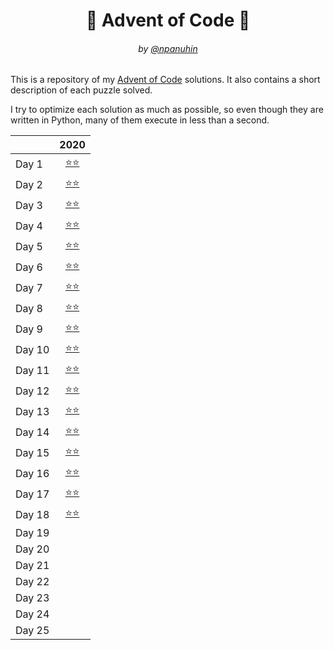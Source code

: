 <h1 align="center">🎄 Advent of Code 🎄</h1>
<h6 align="center">by <a href="https://github.com/npanuhin">@npanuhin</a></h6>

This is a repository of my [Advent of Code](https://adventofcode.com "Visit adventofcode.com") solutions. It also contains a short description of each puzzle solved.

I try to optimize each solution as much as possible, so even though they are written in Python, many of them execute in less than a second.

|         |                       2020                        |
|---------|:-------------------------------------------------:|
| Day 1   | [⭐⭐](./Day%2001)                                 |
| Day 2   | [⭐⭐](./Day%2002)                                 |
| Day 3   | [⭐⭐](./Day%2003)                                 |
| Day 4   | [⭐⭐](./Day%2004)                                 |
| Day 5   | [⭐⭐](./Day%2005)                                 |
| Day 6   | [⭐⭐](./Day%2006)                                 |
| Day 7   | [⭐⭐](./Day%2007)                                 |
| Day 8   | [⭐⭐](./Day%2008)                                 |
| Day 9   | [⭐](./Day%2009/part1.py)[⭐](./Day%2009/part2.py) |
| Day 10  | [⭐⭐](./Day%2010)                                 |
| Day 11  | [⭐](./Day%2011/part1.py)[⭐](./Day%2011/part2.py) |
| Day 12  | [⭐](./Day%2012/part1.py)[⭐](./Day%2012/part2.py) |
| Day 13  | [⭐](./Day%2013/part1.py)[⭐](./Day%2013/part2.py) |
| Day 14  | [⭐⭐](./Day%2014)                                 |
| Day 15  | [⭐](./Day%2015/part1.py)[⭐](./Day%2015/part2.py) |
| Day 16  | [⭐](./Day%2016/part1.py)[⭐](./Day%2016/part2.py) |
| Day 17  | [⭐](./Day%2017/part1.py)[⭐](./Day%2017/part2.py) |
| Day 18  | [⭐](./Day%2018/part1.py)[⭐](./Day%2018/part2.py) |
| Day 19  |||
| Day 20  |||
| Day 21  |||
| Day 22  |||
| Day 23  |||
| Day 24  |||
| Day 25  |||
